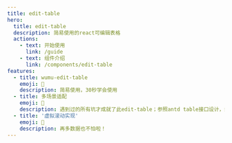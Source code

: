 ```yaml
---
title: edit-table
hero:
  title: edit-table
  description: 简易使用的react可编辑表格
  actions:
    - text: 开始使用
      link: /guide
    - text: 组件介绍
      link: /components/edit-table
features:
  - title: wumu-edit-table
    emoji: 💎
    description: 简易使用，30秒学会使用
  - title: 多场景适配
    emoji: 🌈
    description: 遇到过的所有坑才成就了此edit-table；参照antd table接口设计，如果你有antd基础，0负担直接上手
  - title: '虚拟滚动实现'
    emoji: 🚀
    description: 再多数据也不怕啦！
---
```

